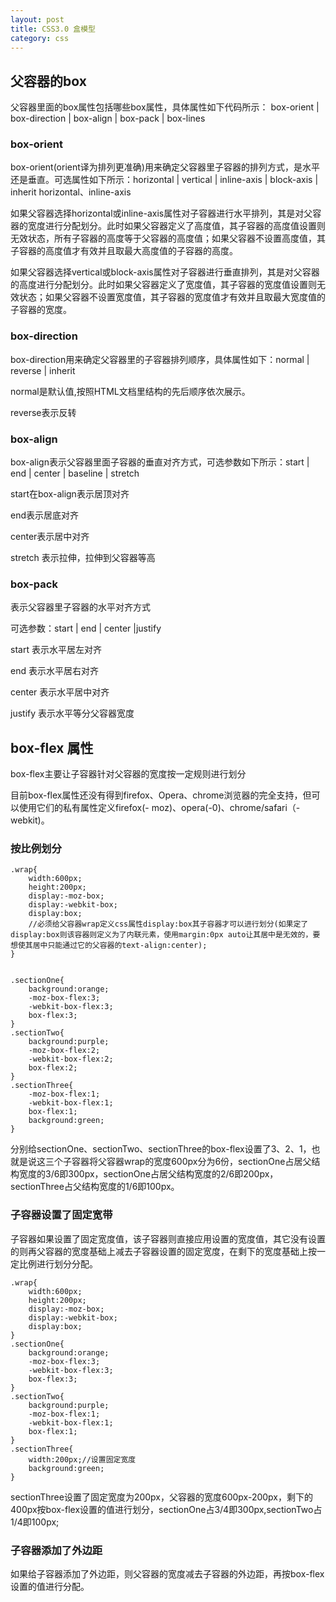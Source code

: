 ```yaml
---
layout: post
title: CSS3.0 盒模型
category: css
---
```

## 父容器的box
父容器里面的box属性包括哪些box属性，具体属性如下代码所示：
box-orient | box-direction | box-align | box-pack | box-lines

### box-orient

box-orient(orient译为排列更准确)用来确定父容器里子容器的排列方式，是水平还是垂直。可选属性如下所示：horizontal | vertical | inline-axis | block-axis | inherit
horizontal、inline-axis


如果父容器选择horizontal或inline-axis属性对子容器进行水平排列，其是对父容器的宽度进行分配划分。此时如果父容器定义了高度值，其子容器的高度值设置则无效状态，所有子容器的高度等于父容器的高度值；如果父容器不设置高度值，其子容器的高度值才有效并且取最大高度值的子容器的高度。

如果父容器选择vertical或block-axis属性对子容器进行垂直排列，其是对父容器的高度进行分配划分。此时如果父容器定义了宽度值，其子容器的宽度值设置则无效状态；如果父容器不设置宽度值，其子容器的宽度值才有效并且取最大宽度值的子容器的宽度。

### box-direction

box-direction用来确定父容器里的子容器排列顺序，具体属性如下：normal | reverse | inherit

normal是默认值,按照HTML文档里结构的先后顺序依次展示。

reverse表示反转

### box-align

box-align表示父容器里面子容器的垂直对齐方式，可选参数如下所示：start | end | center | baseline | stretch

start在box-align表示居顶对齐

end表示居底对齐

center表示居中对齐

stretch 表示拉伸，拉伸到父容器等高

### box-pack
表示父容器里子容器的水平对齐方式

可选参数：start | end | center |justify

start 表示水平居左对齐

end 表示水平居右对齐

center 表示水平居中对齐

justify 表示水平等分父容器宽度






## box-flex 属性

box-flex主要让子容器针对父容器的宽度按一定规则进行划分

目前box-flex属性还没有得到firefox、Opera、chrome浏览器的完全支持，但可以使用它们的私有属性定义firefox(-
moz)、opera(-0)、chrome/safari（-webkit)。


### 按比例划分

    .wrap{
        width:600px;
        height:200px;
        display:-moz-box;
        display:-webkit-box;
        display:box;
        //必须给父容器wrap定义css属性display:box其子容器才可以进行划分(如果定了display:box则该容器则定义为了内联元素，使用margin:0px auto让其居中是无效的，要想使其居中只能通过它的父容器的text-align:center);
    }
    
    
    .sectionOne{
        background:orange;
        -moz-box-flex:3;
        -webkit-box-flex:3;
        box-flex:3;
    }
    .sectionTwo{
        background:purple;
        -moz-box-flex:2;
        -webkit-box-flex:2;
        box-flex:2;
    }
    .sectionThree{
        -moz-box-flex:1;
        -webkit-box-flex:1;
        box-flex:1;
        background:green;
    }

 


分别给sectionOne、sectionTwo、sectionThree的box-flex设置了3、2、1，也就是说这三个子容器将父容器wrap的宽度600px分为6份，sectionOne占居父结构宽度的3/6即300px，sectionOne占居父结构宽度的2/6即200px，sectionThree占父结构宽度的1/6即100px。

### 子容器设置了固定宽带

子容器如果设置了固定宽度值，该子容器则直接应用设置的宽度值，其它没有设置的则再父容器的宽度基础上减去子容器设置的固定宽度，在剩下的宽度基础上按一定比例进行划分分配。

    .wrap{
        width:600px;
        height:200px;
        display:-moz-box;
        display:-webkit-box;
        display:box;
    }
    .sectionOne{
        background:orange;
        -moz-box-flex:3;
        -webkit-box-flex:3;
        box-flex:3;
    }
    .sectionTwo{
        background:purple;
        -moz-box-flex:1;
        -webkit-box-flex:1;
        box-flex:1;
    }
    .sectionThree{
        width:200px;//设置固定宽度
        background:green;
    }

sectionThree设置了固定宽度为200px，父容器的宽度600px-200px，剩下的400px按box-flex设置的值进行划分，sectionOne占3/4即300px,sectionTwo占1/4即100px;

### 子容器添加了外边距

如果给子容器添加了外边距，则父容器的宽度减去子容器的外边距，再按box-flex设置的值进行分配。
